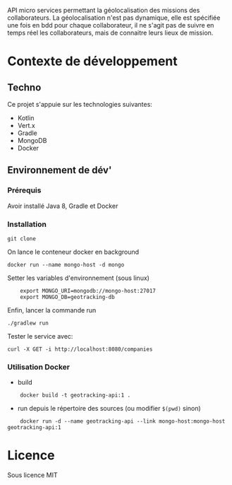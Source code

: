 API micro services permettant la géolocalisation des missions des collaborateurs. La géolocalisation n'est pas dynamique, elle est spécifiée une fois en bdd pour chaque collaborateur, il ne s'agit pas de suivre en temps réel les collaborateurs, mais de connaitre leurs lieux de mission.

# Contexte de développement
## Techno
Ce projet s'appuie sur les technologies suivantes:
* Kotlin
* Vert.x
* Gradle
* MongoDB
* Docker

## Environnement de dév'
### Prérequis
Avoir installé Java 8, Gradle et Docker

### Installation
```
git clone
```

On lance le conteneur docker en background
```
docker run --name mongo-host -d mongo
```

Setter les variables d'environnement (sous linux)
```
    export MONGO_URI=mongodb://mongo-host:27017
    export MONGO_DB=geotracking-db
```
 
Enfin, lancer la commande run

```
./gradlew run 
```

Tester le service avec:
```
curl -X GET -i http://localhost:8080/companies
```

### Utilisation Docker
* build
```
    docker build -t geotracking-api:1 .
```

* run depuis le répertoire des sources (ou modifier `$(pwd)` sinon)
```
    docker run -d --name geotracking-api --link mongo-host:mongo-host geotracking-api:1
```


# Licence
Sous licence MIT